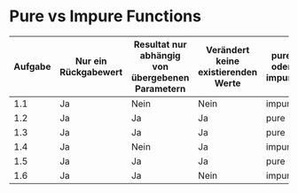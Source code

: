 # Pure vs Impure Functions

| Aufgabe | Nur ein Rückgabewert | Resultat nur abhängig von übergebenen Parametern | Verändert keine existierenden Werte | pure oder impure |
|---------|------------------|--------------------------------|---------------------------|----------------|
| 1.1     | Ja               | Nein                           | Nein                      | impure         |
| 1.2     | Ja               | Ja                             | Ja                        | pure           |
| 1.3     | Ja               | Ja                             | Ja                        | pure           |
| 1.4     | Ja               | Nein                           | Ja                        | impure         |
| 1.5     | Ja               | Ja                             | Ja                        | pure           |
| 1.6     | Ja               | Ja                             | Nein                      | impure         |
